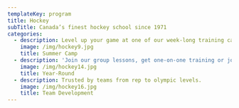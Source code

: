 ```yaml
---
templateKey: program
title: Hockey
subTitle: Canada’s finest hockey school since 1971
categories:
  - description: Level up your game at one of our week-long training camps.
    image: /img/hockey9.jpg
    title: Summer Camp
  - description: 'Join our group lessons, get one-on-one training or join a league.'
    image: /img/hockey14.jpg
    title: Year-Round
  - description: Trusted by teams from rep to olympic levels.
    image: /img/hockey16.jpg
    title: Team Development
---
```


